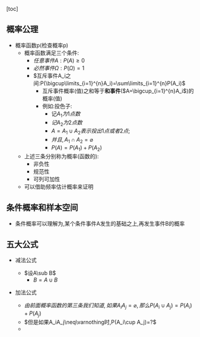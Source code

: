 [toc]

## 概率公理

- 概率函数p(检查概率p)
  - 概率函数满足三个条件:
    - $任意事件A:P(A)\geqslant 0$
    - $必然事件\Omega:P(\Omega)=1$
    - $互斥事件A_i之间:P(\bigcup\limits_{i=1}^{n}A_i)=\sum\limits_{i=1}^{n}P(A_i)$
      - 互斥事件概率(值)之和等于**和事件**($A=\bigcup_{i=1}^{n}A_i$)的概率(值)
      - 例如:投色子:
        - 记$A_1为1点数$
        - $记A_2为2点数$
        - $A=A_1\cup A_2表示投出1点或者2点;$
        - $并且,A_1\cap A_2=\varnothing$
        - $P(A)=P(A_1)+P(A_2)$
  - 上述三条分别称为概率(函数的):
    - 非负性
    - 规范性
    - 可列可加性
  - 可以借助频率估计概率来证明

## 条件概率和样本空间

- 条件概率可以理解为,某个条件事件A发生的基础之上,再发生事件B的概率

## 五大公式

- 减法公式
  - $设A\sub B$
    - $B=A\cup B$

- 加法公式
  - $由前面概率函数的第三条我们知道,如果A_iA_j=\varnothing,那么P(A_i\cup A_j)=P(A_i)+P(A_j)$
  - $但是如果A_iA_j\neq\varnothing时,P(A_i\cup A_j)=?$
  - 